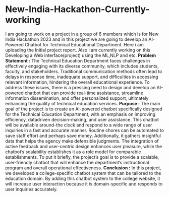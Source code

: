 # New-India-Hackathon-Currently-working
I am going to work on a project in a group of 6 members which is for New India Hackathon 2023 and in this project we are going to develop an AI-Powered Chatbot for Technical Educational Department. Here i am uploading the Initial project report. Also i am currently working on this Developing a Web interface(project) using the ML,NLP and etc.
**Problem Statement :** 
The Technical Education Department faces challenges in effectively engaging with its diverse community, which includes students, faculty, and stakeholders. Traditional communication methods often lead to delays in response time, inadequate support, and difficulties in accessing relevant information, hindering the overall educational experience. To address these issues, there is a pressing need to design and develop an AI-powered chatbot that can provide real-time assistance, streamline information dissemination, and offer personalized support, ultimately enhancing the quality of technical education services.
**Purpose :**
The main goal of the project is to create an AI-powered chatbot specifically designed for the Technical Education Department, with an emphasis on improving efficiency, datadriven decision-making, and user assistance. This chatbot will be available around-the clock and respond to a wide range of user inquiries in a fast and accurate manner. Routine chores can be automated to save staff effort and perhaps save money. Additionally, it gathers insightful data that helps the agency make defensible judgments. The integration of active feedback and user-centric design enhances user pleasure, while the chatbot’s scalability establishes it as a role model for comparable establishments. To put it briefly, the project’s goal is to provide a scalable, user-friendly chatbot that will enhance the department’s instructional program and overall operational effectiveness.
**Conclusion :**
In this project, we developed a college-specific chatbot system that can be tailored to the education domain. By adding this chatbot system to the college website,
it will increase user interaction because it is domain-specific and responds to user inquiries accurately.

